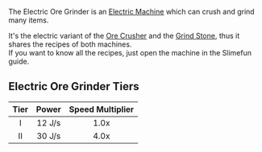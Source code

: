 The Electric Ore Grinder is an [Electric Machine](https://github.com/Slimefun/Slimefun4/wiki/Electric-Machines) which can crush and grind many items.

It's the electric variant of the [Ore Crusher](https://github.com/Slimefun/Slimefun4/wiki/Ore-Crusher) and the [Grind Stone](https://github.com/Slimefun/Slimefun4/wiki/Grind-Stone), thus it shares the recipes of both machines.  
If you want to know all the recipes, just open the machine in the Slimefun guide.

## Electric Ore Grinder Tiers

| Tier | Power  | Speed Multiplier |
| :--: | :----: | :--------------: |
| I    | 12 J/s | 1.0x             |
| II   | 30 J/s | 4.0x             |